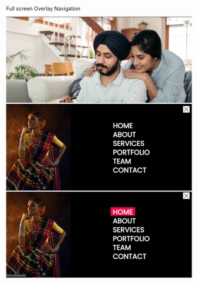Full screen Overlay Navigation

![](images/screenshot.png)
![](images/screenshot2.PNG)
![](images/screenshot3.PNG)
